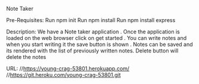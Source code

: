 Note Taker

Pre-Requisites:
Run npm init
Run npm install 
Run npm install express

Description:
We have a Note taker application . Once the application is loaded on the web browser click on get started . You can write notes and when you start writing it the save button is shown . Notes can be saved and its rendered with the list of previously written notes. Delete button will delete the notes 


URL:
//https://young-crag-53801.herokuapp.com/
//https://git.heroku.com/young-crag-53801.git

